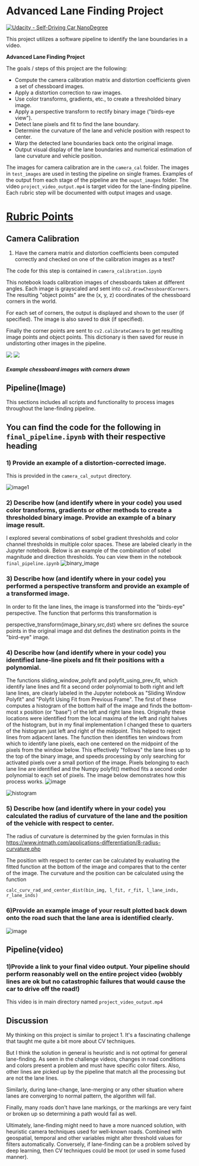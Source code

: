 # Advanced Lane Finding Project
[![Udacity - Self-Driving Car NanoDegree](https://s3.amazonaws.com/udacity-sdc/github/shield-carnd.svg)](http://www.udacity.com/drive)

This project utilizes a software pipeline to identify the lane boundaries in a video.

**Advanced Lane Finding Project**

The goals / steps of this project are the following:

* Compute the camera calibration matrix and distortion coefficients given a set of chessboard images.
* Apply a distortion correction to raw images.
* Use color transforms, gradients, etc., to create a thresholded binary image.
* Apply a perspective transform to rectify binary image ("birds-eye view").
* Detect lane pixels and fit to find the lane boundary.
* Determine the curvature of the lane and vehicle position with respect to center.
* Warp the detected lane boundaries back onto the original image.
* Output visual display of the lane boundaries and numerical estimation of lane curvature and vehicle position.


The images for camera calibration are in the `camera_cal` folder.  The images in `test_images` are used in testing the pipeline on single frames.  Examples of the output from each stage of the pipeline are the `ouput_images` folder.  The video `project_video_output.mp4` is target video for the lane-finding pipeline.  Each rubric step will be documented with output images and usage.

# [Rubric Points](https://review.udacity.com/#!/rubrics/571/view)

## Camera Calibration
1) Have the camera matrix and distortion coefficients been computed correctly and checked on one of the calibration images as a test?

The code for this step is contained in `camera_calibration.ipynb`

This notebook loads calibration images of chessboards taken at different angles.  Each image is grayscaled and sent into `cv2.drawChessboardCorners`.  The resulting "object points" are the (x, y, z) coordinates of the chessboard corners in the world.

For each set of corners, the output is displayed and shown to the user (if specified).  The image is also saved to disk (if specified).
  
Finally the corner points are sent to `cv2.calibrateCamera` to get resulting image points and object points.  This dictionary is then saved for reuse in undistorting other images in the pipeline.

![](output_images/chessboard1.jpg) ![](output_images/chessboard9.jpg)

##### Example chessboard images with corners drawn

## Pipeline(Image)
This sections includes all scripts and functionality to process images throughout the lane-finding pipeline.
## You can find the code for the following in `final_pipeline.ipynb` with their respective heading

### 1) Provide an example of a distortion-corrected image.
This is provided in the `camera_cal_output` directory.

![image1](https://raw.githubusercontent.com/arnabuchiha/CarND-Advanced-Lane-Lines/master/camera_cal_output/undistorted_cal1.jpg)


### 2) Describe how (and identify where in your code) you used color transforms, gradients or other methods to create a thresholded binary image. Provide an example of a binary image result.
I explored several combinations of sobel gradient thresholds and color channel thresholds in multiple color spaces. These are labeled clearly in the Jupyter notebook. Below is an example of the combination of sobel magnitude and direction thresholds.
You can view them in the notebook `final_pipeline.ipynb`
![binary_image](https://raw.githubusercontent.com/arnabuchiha/CarND-Advanced-Lane-Lines/master/output_images/binary_image.jpg)

### 3) Describe how (and identify where in your code) you performed a perspective transform and provide an example of a transformed image.

In order to fit the lane lines, the image is transformed into the "birds-eye" perspective. The function that performs this transformation is

perspective_transform(image_binary,src,dst)
where src defines the source points in the original image and dst defines the destination points in the "bird-eye" image.

### 4) Describe how (and identify where in your code) you identified lane-line pixels and fit their positions with a polynomial.
The functions sliding_window_polyfit and polyfit_using_prev_fit, which identify lane lines and fit a second order polynomial to both right and left lane lines, are clearly labeled in the Jupyter notebook as "Sliding Window Polyfit" and "Polyfit Using Fit from Previous Frame". The first of these computes a histogram of the bottom half of the image and finds the bottom-most x position (or "base") of the left and right lane lines. Originally these locations were identified from the local maxima of the left and right halves of the histogram, but in my final implementation I changed these to quarters of the histogram just left and right of the midpoint. This helped to reject lines from adjacent lanes. The function then identifies ten windows from which to identify lane pixels, each one centered on the midpoint of the pixels from the window below. This effectively "follows" the lane lines up to the top of the binary image, and speeds processing by only searching for activated pixels over a small portion of the image. Pixels belonging to each lane line are identified and the Numpy polyfit() method fits a second order polynomial to each set of pixels. The image below demonstrates how this process works.
![image](https://raw.githubusercontent.com/arnabuchiha/CarND-Advanced-Lane-Lines/master/screenshots/marked_lane.png)

![histogram](https://raw.githubusercontent.com/arnabuchiha/CarND-Advanced-Lane-Lines/master/screenshots/histogram.png)



### 5) Describe how (and identify where in your code) you calculated the radius of curvature of the lane and the position of the vehicle with respect to center.

The radius of curvature is determined by the gvien formulas in this https://www.intmath.com/applications-differentiation/8-radius-curvature.php


The position with respect to center can be calculated by evaluating the fitted function at the bottom of the image and compares that to the center of the image. The curvature and the position can be calculated using the function

`calc_curv_rad_and_center_dist(bin_img, l_fit, r_fit, l_lane_inds, r_lane_inds)`

### 6)Provide an example image of your result plotted back down onto the road such that the lane area is identified clearly.

![image](https://raw.githubusercontent.com/arnabuchiha/CarND-Advanced-Lane-Lines/master/screenshots/marked_road.png)

## Pipeline(video)
### 1)Provide a link to your final video output. Your pipeline should perform reasonably well on the entire project video (wobbly lines are ok but no catastrophic failures that would cause the car to drive off the road!)

This video is in main directory named `project_video_output.mp4`
## Discussion

My thinking on this project is similar to project 1.  It's a fascinating challenge that taught me quite a bit more about CV techniques.

But I think the solution in general is heuristic and is not optimal for general lane-finding.  As seen in the challenge videos, changes in road conditions and colors present a problem and must have specific color filters.  Also, other lines are picked up by the pipeline that match all the processing but are not the lane lines.

Similarly, during lane-change, lane-merging or any other situation where lanes are converging to normal pattern, the algorithm will fail.

Finally, many roads don't have lane markings, or the markings are very faint or broken up so determining a path would fail as well.

Ultimately, lane-finding might need to have a more nuanced solution, with heuristic camera techniques used for well-known roads.  Combined with geospatial, temporal and other variables might alter threshold values for filters automatically.  Conversely, if lane-finding can be a problem solved by deep learning, then CV techniques could be moot (or used in some fused manner).